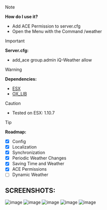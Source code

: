 > [!NOTE]
> <b>How do I use it?</b>
> - Add ACE Permission to server.cfg
> - Open the Menu with the Command /weather

> [!IMPORTANT]
> <b>Server.cfg:</b>
> - <p>add_ace group.admin iQ-Weather allow

> [!WARNING]
> <b>Dependencies:</b>
> - [ESX](https://github.com/esx-framework/esx_core)
> - [OX_LIB](https://github.com/overextended/ox_lib)

> [!CAUTION]
> - Tested on ESX: 1.10.7

> [!TIP]
> <b>Roadmap:</b>
> - [X] Config
> - [X] Localization
> - [x] Synchronization
> - [X] Periodic Weather Changes 
> - [X] Saving Time and Weather
> - [X] ACE Permissions
> - [ ] Dynamic Weather


## SCREENSHOTS:
![image](https://github.com/inQer5/iQ-Weather/assets/145898779/ba1e05f1-bb0e-4d5f-9dc2-cdffd25dca74)
![image](https://github.com/inQer5/iQ-Weather/assets/145898779/b09998a4-5e25-4b23-ad15-63823c840e70)
![image](https://github.com/inQer5/iQ-Weather/assets/145898779/e371ea54-1d0f-461a-a757-4c0d5b94b48c)
![image](https://github.com/inQer5/iQ-Weather/assets/145898779/9e11e97d-cd74-4e08-81a0-2e2968c35bc4)
![image](https://github.com/inQer5/iQ-Weather/assets/145898779/76b32d8a-60ad-413c-a921-b59b7bbeb620)
